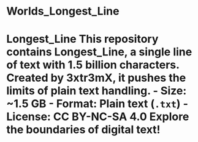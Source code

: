 # Worlds_Longest_Line
# Longest_Line    This repository contains **Longest_Line**, a single line of text with 1.5 billion characters. Created by **3xtr3mX**, it pushes the limits of plain text handling.    - **Size:** ~1.5 GB   - **Format:** Plain text (`.txt`)   - **License:** CC BY-NC-SA 4.0    Explore the boundaries of digital text!  

